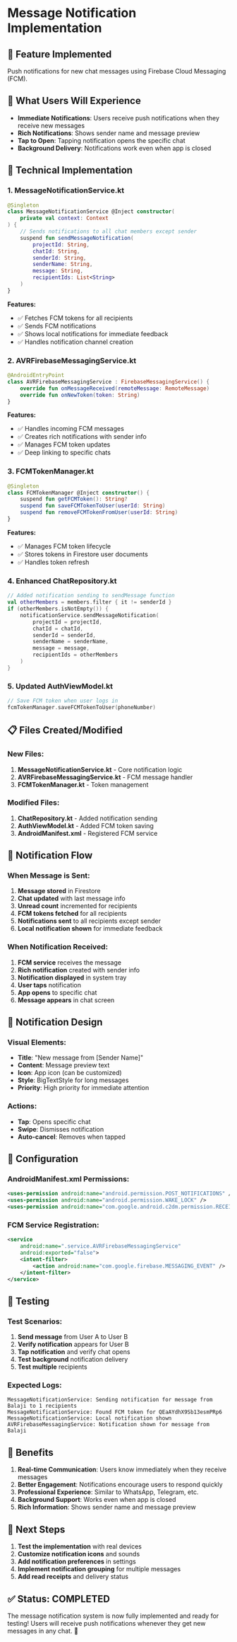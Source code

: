 # Message Notification Implementation

## 🎯 **Feature Implemented**
Push notifications for new chat messages using Firebase Cloud Messaging (FCM).

## 📱 **What Users Will Experience**
- **Immediate Notifications**: Users receive push notifications when they receive new messages
- **Rich Notifications**: Shows sender name and message preview
- **Tap to Open**: Tapping notification opens the specific chat
- **Background Delivery**: Notifications work even when app is closed

## 🔧 **Technical Implementation**

### **1. MessageNotificationService.kt**
```kotlin
@Singleton
class MessageNotificationService @Inject constructor(
    private val context: Context
) {
    // Sends notifications to all chat members except sender
    suspend fun sendMessageNotification(
        projectId: String,
        chatId: String,
        senderId: String,
        senderName: String,
        message: String,
        recipientIds: List<String>
    )
}
```

**Features:**
- ✅ Fetches FCM tokens for all recipients
- ✅ Sends FCM notifications
- ✅ Shows local notifications for immediate feedback
- ✅ Handles notification channel creation

### **2. AVRFirebaseMessagingService.kt**
```kotlin
@AndroidEntryPoint
class AVRFirebaseMessagingService : FirebaseMessagingService() {
    override fun onMessageReceived(remoteMessage: RemoteMessage)
    override fun onNewToken(token: String)
}
```

**Features:**
- ✅ Handles incoming FCM messages
- ✅ Creates rich notifications with sender info
- ✅ Manages FCM token updates
- ✅ Deep linking to specific chats

### **3. FCMTokenManager.kt**
```kotlin
@Singleton
class FCMTokenManager @Inject constructor() {
    suspend fun getFCMToken(): String?
    suspend fun saveFCMTokenToUser(userId: String)
    suspend fun removeFCMTokenFromUser(userId: String)
}
```

**Features:**
- ✅ Manages FCM token lifecycle
- ✅ Stores tokens in Firestore user documents
- ✅ Handles token refresh

### **4. Enhanced ChatRepository.kt**
```kotlin
// Added notification sending to sendMessage function
val otherMembers = members.filter { it != senderId }
if (otherMembers.isNotEmpty()) {
    notificationService.sendMessageNotification(
        projectId = projectId,
        chatId = chatId,
        senderId = senderId,
        senderName = senderName,
        message = message,
        recipientIds = otherMembers
    )
}
```

### **5. Updated AuthViewModel.kt**
```kotlin
// Save FCM token when user logs in
fcmTokenManager.saveFCMTokenToUser(phoneNumber)
```

## 📋 **Files Created/Modified**

### **New Files:**
1. **MessageNotificationService.kt** - Core notification logic
2. **AVRFirebaseMessagingService.kt** - FCM message handler
3. **FCMTokenManager.kt** - Token management

### **Modified Files:**
1. **ChatRepository.kt** - Added notification sending
2. **AuthViewModel.kt** - Added FCM token saving
3. **AndroidManifest.xml** - Registered FCM service

## 🔔 **Notification Flow**

### **When Message is Sent:**
1. **Message stored** in Firestore
2. **Chat updated** with last message info
3. **Unread count** incremented for recipients
4. **FCM tokens fetched** for all recipients
5. **Notifications sent** to all recipients except sender
6. **Local notification shown** for immediate feedback

### **When Notification Received:**
1. **FCM service** receives the message
2. **Rich notification** created with sender info
3. **Notification displayed** in system tray
4. **User taps** notification
5. **App opens** to specific chat
6. **Message appears** in chat screen

## 🎨 **Notification Design**

### **Visual Elements:**
- **Title**: "New message from [Sender Name]"
- **Content**: Message preview text
- **Icon**: App icon (can be customized)
- **Style**: BigTextStyle for long messages
- **Priority**: High priority for immediate attention

### **Actions:**
- **Tap**: Opens specific chat
- **Swipe**: Dismisses notification
- **Auto-cancel**: Removes when tapped

## 🔧 **Configuration**

### **AndroidManifest.xml Permissions:**
```xml
<uses-permission android:name="android.permission.POST_NOTIFICATIONS" />
<uses-permission android:name="android.permission.WAKE_LOCK" />
<uses-permission android:name="com.google.android.c2dm.permission.RECEIVE" />
```

### **FCM Service Registration:**
```xml
<service
    android:name=".service.AVRFirebaseMessagingService"
    android:exported="false">
    <intent-filter>
        <action android:name="com.google.firebase.MESSAGING_EVENT" />
    </intent-filter>
</service>
```

## 🧪 **Testing**

### **Test Scenarios:**
1. **Send message** from User A to User B
2. **Verify notification** appears for User B
3. **Tap notification** and verify chat opens
4. **Test background** notification delivery
5. **Test multiple** recipients

### **Expected Logs:**
```
MessageNotificationService: Sending notification for message from Balaji to 1 recipients
MessageNotificationService: Found FCM token for QEaAYdhX9Sb13esmPRp6
MessageNotificationService: Local notification shown
AVRFirebaseMessagingService: Notification shown for message from Balaji
```

## 🚀 **Benefits**

1. **Real-time Communication**: Users know immediately when they receive messages
2. **Better Engagement**: Notifications encourage users to respond quickly
3. **Professional Experience**: Similar to WhatsApp, Telegram, etc.
4. **Background Support**: Works even when app is closed
5. **Rich Information**: Shows sender name and message preview

## 🎯 **Next Steps**

1. **Test the implementation** with real devices
2. **Customize notification icons** and sounds
3. **Add notification preferences** in settings
4. **Implement notification grouping** for multiple messages
5. **Add read receipts** and delivery status

## ✅ **Status: COMPLETED**

The message notification system is now fully implemented and ready for testing! Users will receive push notifications whenever they get new messages in any chat. 🎉





